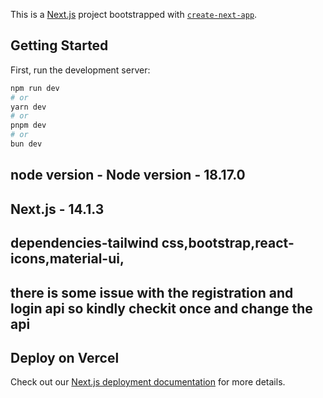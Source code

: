 This is a [Next.js](https://nextjs.org/) project bootstrapped with [`create-next-app`](https://github.com/vercel/next.js/tree/canary/packages/create-next-app).

## Getting Started

First, run the development server:

```bash
npm run dev
# or
yarn dev
# or
pnpm dev
# or
bun dev
```

## node version - Node version - 18.17.0

## Next.js - 14.1.3

## dependencies-tailwind css,bootstrap,react-icons,material-ui,

## there is some issue with the registration and login api so kindly checkit once and change the api

## Deploy on Vercel

Check out our [Next.js deployment documentation](https://webtechno-assignment.vercel.app/) for more details.
